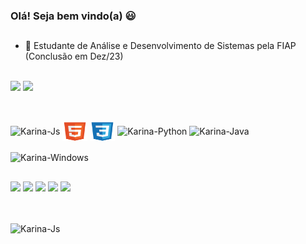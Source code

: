 ### Olá! Seja bem vindo(a) :smiley:

##

- :orange_book: Estudante de Análise e Desenvolvimento de Sistemas pela FIAP (Conclusão em Dez/23)

<div style="display: inline_block"><br>
  <img height="160em" src="https://github-readme-stats.vercel.app/api?username=kacontini&theme=dracula&show_icons=true"/>
  <img height="160em" src="https://github-readme-stats.vercel.app/api/top-langs/?username=kacontini&layout=compact&langs_count=16&theme=dracula"/>
</div>

##
  
<div style="display: inline_block"><br>
  <img align="center" alt="Karina-Js" height="30" width="30" src="https://res.cloudinary.com/practicaldev/image/fetch/s--b2bPRTm2--/c_limit%2Cf_auto%2Cfl_progressive%2Cq_auto%2Cw_880/https://res.cloudinary.com/practicaldev/image/fetch/c_scale%2Cfl_progressive%2Cq_auto%2Cw_375/f_auto/https://dev-to-uploads.s3.amazonaws.com/uploads/badge/badge_image/16/js-badge.png">
  <img align="center" alt="Karina-HTML" height="30" width="40" src="https://raw.githubusercontent.com/devicons/devicon/master/icons/html5/html5-original.svg">
  <img align="center" alt="Karina-CSS" height="30" width="40" src="https://raw.githubusercontent.com/devicons/devicon/master/icons/css3/css3-original.svg">
  <img align="center" alt="Karina-Python" height="40" width="40" src="https://res.cloudinary.com/practicaldev/image/fetch/s--EQhZ2cIV--/c_limit%2Cf_auto%2Cfl_progressive%2Cq_auto%2Cw_880/https://res.cloudinary.com/practicaldev/image/fetch/c_scale%2Cfl_progressive%2Cq_auto%2Cw_375/f_auto/https://dev-to-uploads.s3.amazonaws.com/uploads/badge/badge_image/20/57795360-bec24f00-7713-11e9-9516-20f5f5d0f034.png">
  <img align="center" alt="Karina-Java" height="40" width="40" src="https://res.cloudinary.com/practicaldev/image/fetch/s--c57XbY5n--/c_limit%2Cf_auto%2Cfl_progressive%2Cq_auto%2Cw_880/https://res.cloudinary.com/practicaldev/image/fetch/c_scale%2Cfl_progressive%2Cq_auto%2Cw_375/f_auto/https://dev-to-uploads.s3.amazonaws.com/uploads/badge/badge_image/19/57803385-45802780-7726-11e9-84d9-2e4c4ca8bcdb.png">
</div>
 
<div style="display: inline_block"><br>
  <img align="center" alt="Karina-Windows" height="30" width="100" src="https://img.shields.io/badge/Windows-0078D6?style=for-the-badge&logo=windows&logoColor=white">
</div>
  
##
 
<div> 
  <a href="https://www.youtube.com/channel/UCNHVh5OlLmd_WVFOEd24Q7w" target="_blank"><img src="https://img.shields.io/badge/YouTube-FF0000?style=for-the-badge&logo=youtube&logoColor=white" target="_blank"></a>
  <a href="https://instagram.com/kacontini" target="_blank"><img src="https://img.shields.io/badge/-Instagram-%23E4405F?style=for-the-badge&logo=instagram&logoColor=white" target="_blank"></a>
 	<a href="https://discord.com/channels/kacontini" target="_blank"><img src="https://img.shields.io/badge/Discord-7289DA?style=for-the-badge&logo=discord&logoColor=white" target="_blank"></a> 
  <a href = "mailto:karina_contini@hotmail.com"><img src="https://img.shields.io/badge/Microsoft_Outlook-0078D4?style=for-the-badge&logo=microsoft-outlook&logoColor=white" target="_blank"></a>
  <a href="https://www.linkedin.com/in/karinaseraggicontini/" target="_blank"><img src="https://img.shields.io/badge/-LinkedIn-%230077B5?style=for-the-badge&logo=linkedin&logoColor=white" target="_blank"></a> 
</div>
  
##

<div style="display: inline_block"><br>
  <img align="center" alt="Karina-Js" height="30" width="130" src="http://ForTheBadge.com/images/badges/built-with-love.svg">


